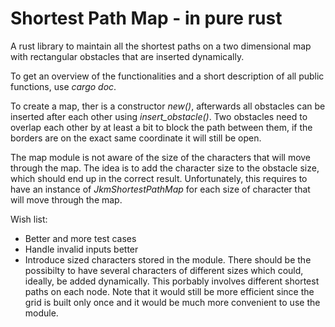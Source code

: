 # Shortest Path Map - in pure rust
A rust library to maintain all the shortest paths on a two dimensional map with rectangular obstacles that are inserted dynamically.

To get an overview of the functionalities and a short description of all public functions, use *cargo doc*.

To create a map, ther is a constructor *new()*, afterwards all obstacles can be inserted after each other using *insert_obstacle()*. Two obstacles need to overlap each other by at least a bit to block the path between them, if the borders are on the exact same coordinate it will still be open. 

The map module is not aware of the size of the characters that will move through the map. The idea is to add the character size to the obstacle size, which should end up in the correct result. Unfortunately, this requires to have an instance of *JkmShortestPathMap* for each size of character that will move through the map. 

Wish list:
 - Better and more test cases
 - Handle invalid inputs better
 - Introduce sized characters stored in the module. There should be the possibilty to have several characters of different sizes which could, ideally, be added dynamically. This porbably involves different shortest paths on each node. Note that it would still be more efficient since the grid is built only once and it would be much more convenient to use the module.
